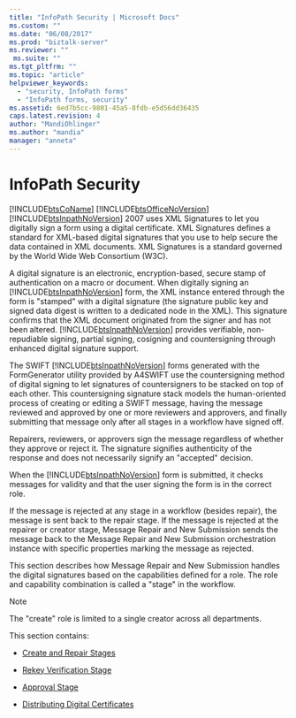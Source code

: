 ```yaml
---
title: "InfoPath Security | Microsoft Docs"
ms.custom: ""
ms.date: "06/08/2017"
ms.prod: "biztalk-server"
ms.reviewer: ""
 ms.suite: ""
ms.tgt_pltfrm: ""
ms.topic: "article"
helpviewer_keywords: 
  - "security, InfoPath forms"
  - "InfoPath forms, security"
ms.assetid: 6ed7b5cc-9801-45a5-8fdb-e5d56dd36435
caps.latest.revision: 4
author: "MandiOhlinger"
ms.author: "mandia"
manager: "anneta"
---
```

# InfoPath Security
[!INCLUDE[btsCoName](../../includes/btsconame-md.md)] [!INCLUDE[btsOfficeNoVersion](../../includes/btsofficenoversion-md.md)] [!INCLUDE[btsInpathNoVersion](../../includes/btsinpathnoversion-md.md)] 2007 uses XML Signatures to let you digitally sign a form using a digital certificate. XML Signatures defines a standard for XML-based digital signatures that you use to help secure the data contained in XML documents. XML Signatures is a standard governed by the World Wide Web Consortium (W3C).  
  
 A digital signature is an electronic, encryption-based, secure stamp of authentication on a macro or document. When digitally signing an [!INCLUDE[btsInpathNoVersion](../../includes/btsinpathnoversion-md.md)] form, the XML instance entered through the form is "stamped" with a digital signature (the signature public key and signed data digest is written to a dedicated node in the XML). This signature confirms that the XML document originated from the signer and has not been altered. [!INCLUDE[btsInpathNoVersion](../../includes/btsinpathnoversion-md.md)] provides verifiable, non-repudiable signing, partial signing, cosigning and countersigning through enhanced digital signature support.  
  
 The SWIFT [!INCLUDE[btsInpathNoVersion](../../includes/btsinpathnoversion-md.md)] forms generated with the FormGenerator utility provided by A4SWIFT use the countersigning method of digital signing to let signatures of countersigners to be stacked on top of each other. This countersigning signature stack models the human-oriented process of creating or editing a SWIFT message, having the message reviewed and approved by one or more reviewers and approvers, and finally submitting that message only after all stages in a workflow have signed off.  
  
 Repairers, reviewers, or approvers sign the message regardless of whether they approve or reject it. The signature signifies authenticity of the response and does not necessarily signify an "accepted" decision.  
  
 When the [!INCLUDE[btsInpathNoVersion](../../includes/btsinpathnoversion-md.md)] form is submitted, it checks messages for validity and that the user signing the form is in the correct role.  
  
 If the message is rejected at any stage in a workflow (besides repair), the message is sent back to the repair stage. If the message is rejected at the repairer or creator stage, Message Repair and New Submission sends the message back to the Message Repair and New Submission orchestration instance with specific properties marking the message as rejected.  
  
 This section describes how Message Repair and New Submission handles the digital signatures based on the capabilities defined for a role. The role and capability combination is called a "stage" in the workflow.  
  
> [!NOTE]
>  The "create" role is limited to a single creator across all departments.  
  
 This section contains:  
  
-   [Create and Repair Stages](../../adapters-and-accelerators/accelerator-swift/creating-and-repairing-stages.md)  
  
-   [Rekey Verification Stage](../../adapters-and-accelerators/accelerator-swift/rekey-verification-stage.md)  
  
-   [Approval Stage](../../adapters-and-accelerators/accelerator-swift/approval-stage.md)  
  
-   [Distributing Digital Certificates](../../adapters-and-accelerators/accelerator-swift/distributing-digital-certificates.md)